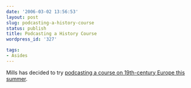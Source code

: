 ```yaml
---
date: '2006-03-02 13:56:53'
layout: post
slug: podcasting-a-history-course
status: publish
title: Podcasting a History Course
wordpress_id: '327'

tags:
- Asides
---
```


Mills has decided to try [podcasting a course on 19th-century Europe this summer](http://chnm.gmu.edu/history/faculty/kelly/blogs/edwired/archives/2006/03/history_course_2.html).
